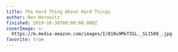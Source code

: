 ```yaml
---
title: The Hard Thing About Hard Things
author: Ben Horowitz
finished: 2019-10-30T00:00:00.000Z
coverImage: >-
  https://m.media-amazon.com/images/I/810u9MkT3SL._SL1500_.jpg
favorite: true
---
```

